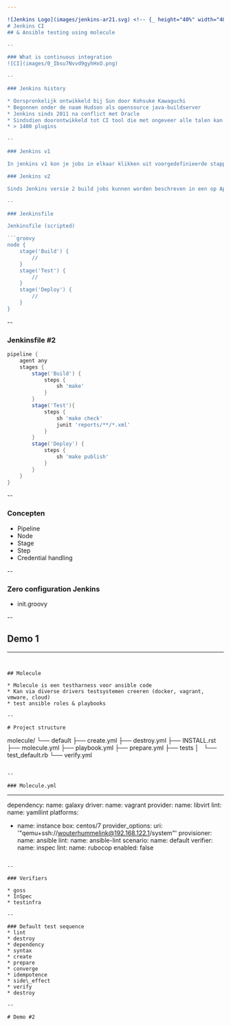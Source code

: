 ```yaml
---

![Jenkins Logo](images/jenkins-ar21.svg) <!-- {_ height="40%" width="40% style="border-width: 0;"  } -->
# Jenkins CI
## & Ansible testing using molecule

--

### What is continuous integration
![CI](images/0_Ibsu7Nvvd9gyhHxO.png)

--

### Jenkins history

* Oorspronkelijk ontwikkeld bij Sun door Kohsuke Kawaguchi
* Begonnen onder de naam Hudson als opensource java-buildserver
* Jenkins sinds 2011 na conflict met Oracle
* Sindsdien doorontwikkeld tot CI tool die met ongeveer alle talen kan werken
* > 1400 plugins

-- 

### Jenkins v1 

In jenkins v1 kon je jobs in elkaar klikken uit voorgedefinieerde stappen

### Jenkins v2

Sinds Jenkins versie 2 build jobs kunnen worden beschreven in een op Apache Groovy gebaseerde DSL

-- 

### Jenkinsfile

Jenkinsfile (scripted)

```groovy
node {  
    stage('Build') { 
        // 
    }
    stage('Test') { 
        // 
    }
    stage('Deploy') { 
        // 
    }
}
```

--

### Jenkinsfile #2
```groovy
pipeline { 
    agent any 
    stages {
        stage('Build') { 
            steps { 
                sh 'make' 
            }
        }
        stage('Test'){
            steps {
                sh 'make check'
                junit 'reports/**/*.xml' 
            }
        }
        stage('Deploy') {
            steps {
                sh 'make publish'
            }
        }
    }
}
```
--

### Concepten

* Pipeline
* Node
* Stage
* Step
* Credential handling

--

### Zero configuration Jenkins

* init.groovy

--

## Demo 1

---
```


## Molecule

* Molecule is een testharness voor ansible code
* Kan via diverse drivers testsystemen creeren (docker, vagrant, vmware, cloud)
* test ansible roles & playbooks

--

# Project structure
```
molecule/
└── default
    ├── create.yml
    ├── destroy.yml
    ├── INSTALL.rst
    ├── molecule.yml
    ├── playbook.yml
    ├── prepare.yml
    ├── tests
    │   └── test_default.rb
    └── verify.yml
```

--

### Molecule.yml

```
---
dependency:
  name: galaxy
driver:
  name: vagrant
  provider:
    name: libvirt
lint:
  name: yamllint
platforms:
  - name: instance
    box: centos/7
    provider_options:
      uri: '"qemu+ssh://wouterhummelink@192.168.122.1/system"'
provisioner:
  name: ansible
  lint:
    name: ansible-lint
scenario:
  name: default
verifier:
  name: inspec
  lint:
    name: rubocop
    enabled: false
```

--

### Verifiers

* goss
* InSpec
* testinfra

--

### Default test sequence
* lint
* destroy
* dependency
* syntax
* create
* prepare
* converge
* idempotence
* side\_effect
* verify
* destroy

--

# Demo #2


